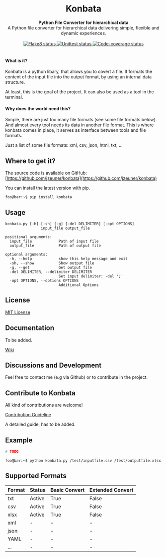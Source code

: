 <div align="center">
  <h1>Konbata</h1>
</div>

<div align="center">
  <strong>Python File Converter for hierarchical data</strong>
</div>

<div align="center">
  A Python file converter for hierarchical data delivering simple, flexible and dynamic experiences.
</div>

<br>

<div align="center">
  <a href="https://github.com/jzeuner/konbata/actions">
    <img src="https://github.com/jzeuner/konbata/workflows/Flake8/badge.svg" alt="Flake8 status" />
  </a>
  <a href="https://github.com/jzeuner/konbata/actions">
    <img src="https://github.com/jzeuner/konbata/workflows/TestCases/badge.svg" alt="Unittest status" />
  </a>
  <a href="https://github.com/jzeuner/konbata/actions">
    <img src="https://github.com/jzeuner/konbata/workflows/CodeCoverage/badge.svg" alt="Code-coverage status" />
  </a>
</div>

<br>

#### What is it?
Konbata is a python libary, that allows you to covert a file.
It formats the content of the input file into the output format, by using an internal data structure.

At least, this is the goal of the project.
It can also be used as a tool in the terminal.

#### Why does the world need this?
Simple, there are just too many file formats (see some file formats below).
And almost every tool needs its data in another file format.
This is where konbata comes in place, it serves as interface between tools and file formats.


Just a list of some file formats:
xml, csv, json, html, txt, ...

## Where to get it?
The source code is available on GitHub: [https://github.com/jzeuner/konbata](https://github.com/jzeuner/konbata)

You can install the latest version with pip.
```console
foo@bar:~$ pip install konbata
```


## Usage
```
konbata.py [-h] [-sh] [-g] [-del DELIMITER] [-opt OPTIONS]
                input_file output_file

positional arguments:
  input_file            Path of input file
  output_file           Path of output file

optional arguments:
  -h, --help            show this help message and exit
  -sh, --show           Show output file
  -g, --get             Get output file
  -del DELIMITER, --delimiter DELIMITER
                        Set input delimiter: -del ';'
  -opt OPTIONS, --options OPTIONS
                        Additional Options
```

## License
[MIT License](https://github.com/jzeuner/konbata/blob/master/LICENSE)

## Documentation
To be added.

[Wiki](https://github.com/jzeuner/konbata/wiki)

## Discussions and Development
Feel free to contact me (e.g via Github) or to contribute in the project.

## Contribute to Konbata
All kind of contributions are welcome!

[Contribution Guideline](https://github.com/jzeuner/konbata/wiki/Contribution-Guideline)

A detailed guide, has to be added.

## Example
```python
# TODO
```

```console
foo@bar:~$ python konbata.py /test/inputfile.csv /test/outputfile.xlsx
```

## Supported Formats
| Format | Status | Basic Convert | Extended Convert  |
|--------|--------|---------------|-------------------|
| txt    | Active | True          | False             |
| csv    | Active | True          | False             |
| xlsx   | Active | True          | False             |
| xml    | -      | -             | -                 |
| json   | -      | -             | -                 |
| YAML   | -      | -             | -                 |
| ...    | -      | -             | -                 |
